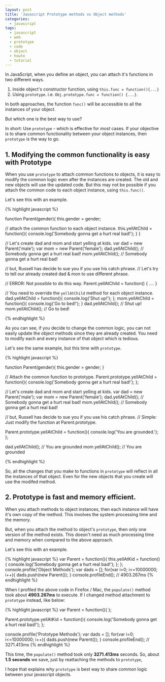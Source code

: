 ```yaml
---
layout: post
title: 'Javascript Prototype methods vs Object methods'
categories:
  - javascript
tags:
  - javascript
  - web
  - prototype
  - code
  - object
  - howto
  - tutorial
---
```


In JavaScript, when you define an object, you can attach it's functions in two different ways.

1. Inside object's constructor function, using `this.func = function(){...}`
2. Using `prototype`. i.e. `Obj.prototype.func = function() {...}`.

In both approaches, the function `func()` will be accessible to all the instances of your object.

But which one is the best way to use?

In short: Use `prototype` - which is effective for *most* cases. If your objective is to share common functionality between your object instances, then `prototype` is the way to go.

## 1. Modifying the common functionality is easy with Prototype

When you use `prototype` to attach common functions to objects, it is easy to modify the common logic even after the instances are created. The old and new objects will use the updated code. But this may not be possible if you attach the common code to each object instance, using `this.func()`.

Let's see this with an example.

{% highlight javascript %}

function Parent(gender){
  this.gender = gender;

  // attach the common function to each object instance.
  this.yellAtChild = function(){
    console.log('Somebody gonna get a hurt real bad!');
  }
}

// Let's create dad and mom and start yelling at kids.
var dad = new Parent('male');
var mom = new Parent('female');
dad.yellAtChild(); // Somebody gonna get a hurt real bad!
mom.yellAtChild(); // Somebody gonna get a hurt real bad!

// but, Russell has decide to sue you if you use his catch phrase.
// Let's try to tell our already created dad & mon to use different phrase.

// ERROR: Not possible to do this way.
Parent.yellAtChild = function() { .... } 

// You need to override the `yellAtChild` method for each object instance.
dad.yellAtChild = function(){
  console.log('Shut up!');
};
mom.yellAtChild = function(){
  console.log('Go to bed!');
}
dad.yellAtChild(); // Shut up!
mom.yellAtChild(); // Go to bed!

{% endhighlight %}

As you can see, if you decide to change the common logic, you can not easily update the object methods since they are already created. You need to modify each and every instance of that object which is tedious.

Let's see the same example, but this time with `prototype`.

{% highlight javascript %}

function Parent(gender){
  this.gender = gender;
}

// Attach the common function to prototype.
Parent.prototype.yellAtChild = function(){
  console.log('Somebody gonna get a hurt real bad!');
};

// Let's create dad and mom and start yelling at kids.
var dad = new Parent('male');
var mom = new Parent('female');
dad.yellAtChild(); // Somebody gonna get a hurt real bad!
mom.yellAtChild(); // Somebody gonna get a hurt real bad!

// but, Russell has decide to sue you if you use his catch phrase.
// Simple: Just modify the function at Parent.prototype.

Parent.prototype.yellAtChild = function(){
  console.log('You are grounded.');
};

dad.yellAtChild(); // You are grounded
mom.yellAtChild(); // You are grounded

{% endhighlight %}

So, all the changes that you make to functions in `prototype` will reflect in all the instances of that object. Even for the new objects that you create will use the modifed method.

## 2. Prototype is fast and memory efficient.

When you attach methods to object instances, then each instance will have it's own copy of the method. This involves the system processing time and the memory.

But, when you attach the method to object's `prototype`, then only one version of the method exists. This doesn't need as much processing time and memory when compared to the above approach.

Let's see this with an example.

{% highlight javascript %}
var Parent = function(){
  this.yellAtKid = function(){
    console.log('Somebody gonna get a hurt real bad!');
  };
};
console.profile('Object Methods');
var dads = [];
for(var i=0; i<=10000000; i++){
  dads.push(new Parent());
}
console.profileEnd(); // 4903.267ms
{% endhighlight %}

When I profiled the above code in Firefox / Mac, the `populate()` method took about **4903.267ms** to execute. If I changed method attachment to `prototype` instead, like below:

{% highlight javascript %}
var Parent = function(){
};

Parent.prototype.yellAtKid = function(){
  console.log('Somebody gonna get a hurt real bad!');
};

console.profile('Prototype Methods');
var dads = [];
for(var i=0; i<=10000000; i++){
  dads.push(new Parent());
}
console.profileEnd(); // 3271.413ms
{% endhighlight %}

This time, the `populate()` method took only **3271.413ms** seconds. So, about **1.5 seconds** we save, just by reattaching the methods to `prototype`,

I hope that explains why `prototype` is best way to share common logic between your javascript objects.


